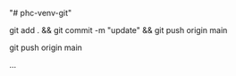"# phc-venv-git" 

git add . && git commit -m "update" && git push origin main


git push origin main

...